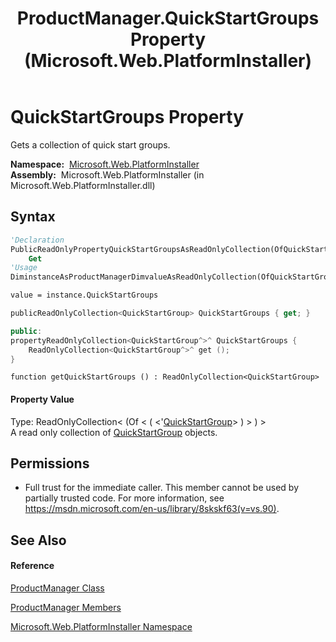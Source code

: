 ﻿---
title: ProductManager.QuickStartGroups Property  (Microsoft.Web.PlatformInstaller)
TOCTitle: QuickStartGroups Property
ms:assetid: P:Microsoft.Web.PlatformInstaller.ProductManager.QuickStartGroups
ms:mtpsurl: https://msdn.microsoft.com/en-us/library/microsoft.web.platforminstaller.productmanager.quickstartgroups(v=VS.90)
ms:contentKeyID: 22753929
ms.date: 05/02/2012
mtps_version: v=VS.90
f1_keywords:
- Microsoft.Web.PlatformInstaller.ProductManager.QuickStartGroups
- Microsoft.Web.PlatformInstaller.ProductManager.get_QuickStartGroups
dev_langs:
- CSharp
- JScript
- VB
- c++
api_location:
- Microsoft.Web.PlatformInstaller.dll
api_name:
- Microsoft.Web.PlatformInstaller.ProductManager.get_QuickStartGroups
- Microsoft.Web.PlatformInstaller.ProductManager.QuickStartGroups
api_type:
- Managed
topic_type:
- apiref
- kbSyntax
product_family_name: VS
ROBOTS: INDEX,FOLLOW
---

# QuickStartGroups Property

Gets a collection of quick start groups.

**Namespace:**  [Microsoft.Web.PlatformInstaller](microsoft-web-platforminstaller-namespace.md)  
**Assembly:**  Microsoft.Web.PlatformInstaller (in Microsoft.Web.PlatformInstaller.dll)

## Syntax

``` vb
'Declaration
PublicReadOnlyPropertyQuickStartGroupsAsReadOnlyCollection(OfQuickStartGroup)
    Get
'Usage
DiminstanceAsProductManagerDimvalueAsReadOnlyCollection(OfQuickStartGroup)

value = instance.QuickStartGroups
```

``` csharp
publicReadOnlyCollection<QuickStartGroup> QuickStartGroups { get; }
```

``` c++
public:
propertyReadOnlyCollection<QuickStartGroup^>^ QuickStartGroups {
    ReadOnlyCollection<QuickStartGroup^>^ get ();
}
```

``` jscript
function getQuickStartGroups () : ReadOnlyCollection<QuickStartGroup>
```

#### Property Value

Type: ReadOnlyCollection\< (Of \< ( \<'[QuickStartGroup](quickstartgroup-class-microsoft-web-platforminstaller.md)\> ) \> ) \>  
A read only collection of [QuickStartGroup](quickstartgroup-class-microsoft-web-platforminstaller.md) objects.  

## Permissions

  - Full trust for the immediate caller. This member cannot be used by partially trusted code. For more information, see <https://msdn.microsoft.com/en-us/library/8skskf63(v=vs.90)>.

## See Also

#### Reference

[ProductManager Class](productmanager-class-microsoft-web-platforminstaller.md)

[ProductManager Members](productmanager-members-microsoft-web-platforminstaller.md)

[Microsoft.Web.PlatformInstaller Namespace](microsoft-web-platforminstaller-namespace.md)

